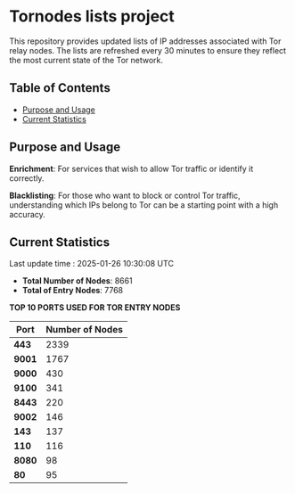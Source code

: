 # Tornodes lists project

This repository provides updated lists of IP addresses associated with Tor relay nodes. The lists are refreshed every 30 minutes to ensure they reflect the most current state of the Tor network.

## Table of Contents

- [Purpose and Usage](#purpose-and-usage)
- [Current Statistics](#current-statistics)


## Purpose and Usage

**Enrichment**: For services that wish to allow Tor traffic or identify it correctly.

**Blacklisting**: For those who want to block or control Tor traffic, understanding which IPs belong to Tor can be a starting point with a high accuracy.

## Current Statistics

Last update time : 2025-01-26 10:30:08 UTC

- **Total Number of Nodes**: 8661
- **Total of Entry Nodes**: 7768

**TOP 10 PORTS USED FOR TOR ENTRY NODES**

| **Port** | **Number of Nodes** |
|------|-----------------|
| **443**   | 2339  |
| **9001**   | 1767  |
| **9000**   | 430  |
| **9100**   | 341  |
| **8443**   | 220  |
| **9002**   | 146  |
| **143**   | 137  |
| **110**   | 116  |
| **8080**   | 98  |
| **80**   | 95  |


